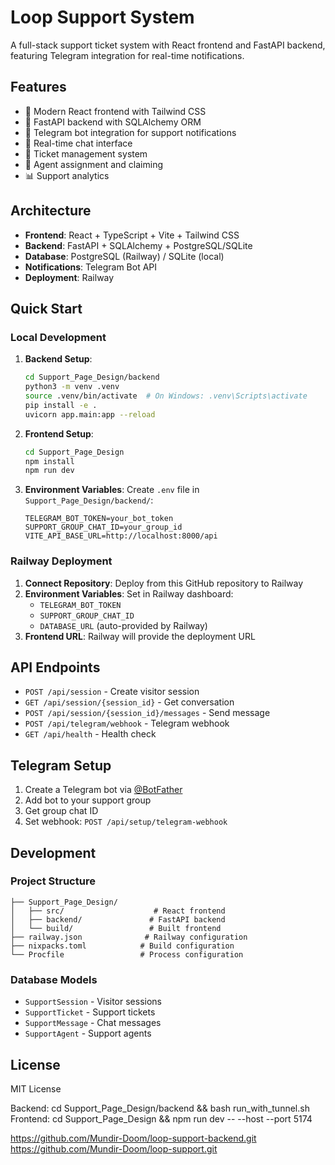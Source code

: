 # Loop Support System

A full-stack support ticket system with React frontend and FastAPI backend, featuring Telegram integration for real-time notifications.

## Features

- 🎨 Modern React frontend with Tailwind CSS
- 🚀 FastAPI backend with SQLAlchemy ORM
- 📱 Telegram bot integration for support notifications
- 💬 Real-time chat interface
- 🎫 Ticket management system
- 🔄 Agent assignment and claiming
- 📊 Support analytics

## Architecture

- **Frontend**: React + TypeScript + Vite + Tailwind CSS
- **Backend**: FastAPI + SQLAlchemy + PostgreSQL/SQLite
- **Database**: PostgreSQL (Railway) / SQLite (local)
- **Notifications**: Telegram Bot API
- **Deployment**: Railway

## Quick Start

### Local Development

1. **Backend Setup**:
   ```bash
   cd Support_Page_Design/backend
   python3 -m venv .venv
   source .venv/bin/activate  # On Windows: .venv\Scripts\activate
   pip install -e .
   uvicorn app.main:app --reload
   ```

2. **Frontend Setup**:
   ```bash
   cd Support_Page_Design
   npm install
   npm run dev
   ```

3. **Environment Variables**:
   Create `.env` file in `Support_Page_Design/backend/`:
   ```env
   TELEGRAM_BOT_TOKEN=your_bot_token
   SUPPORT_GROUP_CHAT_ID=your_group_id
   VITE_API_BASE_URL=http://localhost:8000/api
   ```

### Railway Deployment

1. **Connect Repository**: Deploy from this GitHub repository to Railway
2. **Environment Variables**: Set in Railway dashboard:
   - `TELEGRAM_BOT_TOKEN`
   - `SUPPORT_GROUP_CHAT_ID`
   - `DATABASE_URL` (auto-provided by Railway)
3. **Frontend URL**: Railway will provide the deployment URL

## API Endpoints

- `POST /api/session` - Create visitor session
- `GET /api/session/{session_id}` - Get conversation
- `POST /api/session/{session_id}/messages` - Send message
- `POST /api/telegram/webhook` - Telegram webhook
- `GET /api/health` - Health check

## Telegram Setup

1. Create a Telegram bot via [@BotFather](https://t.me/botfather)
2. Add bot to your support group
3. Get group chat ID
4. Set webhook: `POST /api/setup/telegram-webhook`

## Development

### Project Structure
```
├── Support_Page_Design/
│   ├── src/                    # React frontend
│   ├── backend/               # FastAPI backend
│   └── build/                 # Built frontend
├── railway.json              # Railway configuration
├── nixpacks.toml            # Build configuration
└── Procfile                 # Process configuration
```

### Database Models
- `SupportSession` - Visitor sessions
- `SupportTicket` - Support tickets
- `SupportMessage` - Chat messages
- `SupportAgent` - Support agents

## License

MIT License

Backend: cd Support_Page_Design/backend && bash run_with_tunnel.sh
Frontend: cd Support_Page_Design && npm run dev -- --host --port 5174

https://github.com/Mundir-Doom/loop-support-backend.git
https://github.com/Mundir-Doom/loop-support.git